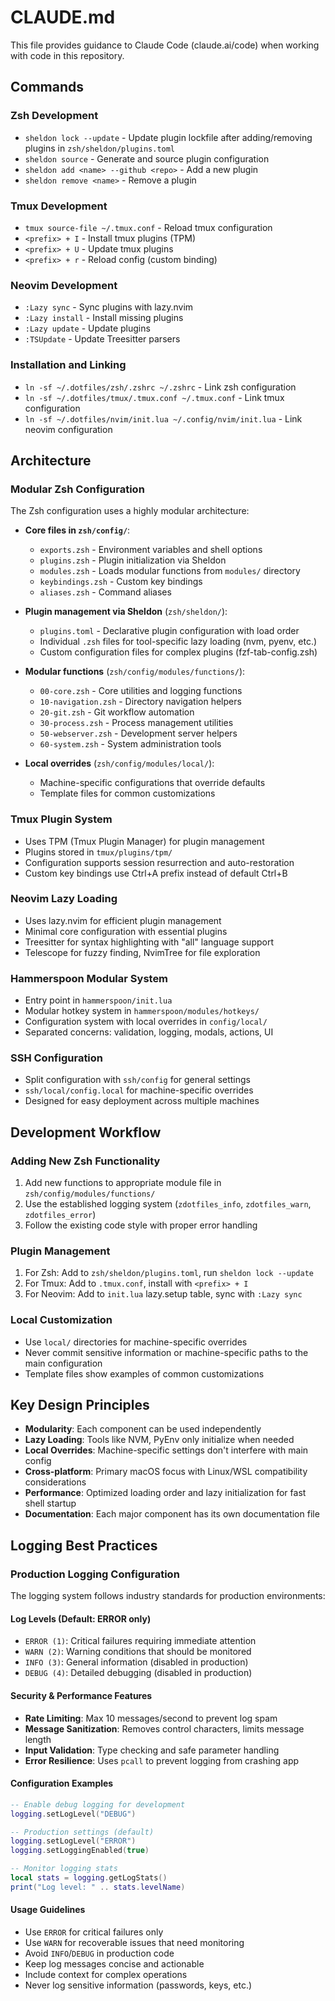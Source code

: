 # CLAUDE.md

This file provides guidance to Claude Code (claude.ai/code) when working with code in this repository.

## Commands

### Zsh Development
- `sheldon lock --update` - Update plugin lockfile after adding/removing plugins in `zsh/sheldon/plugins.toml`
- `sheldon source` - Generate and source plugin configuration
- `sheldon add <name> --github <repo>` - Add a new plugin
- `sheldon remove <name>` - Remove a plugin

### Tmux Development
- `tmux source-file ~/.tmux.conf` - Reload tmux configuration
- `<prefix> + I` - Install tmux plugins (TPM)
- `<prefix> + U` - Update tmux plugins
- `<prefix> + r` - Reload config (custom binding)

### Neovim Development
- `:Lazy sync` - Sync plugins with lazy.nvim
- `:Lazy install` - Install missing plugins
- `:Lazy update` - Update plugins
- `:TSUpdate` - Update Treesitter parsers

### Installation and Linking
- `ln -sf ~/.dotfiles/zsh/.zshrc ~/.zshrc` - Link zsh configuration
- `ln -sf ~/.dotfiles/tmux/.tmux.conf ~/.tmux.conf` - Link tmux configuration
- `ln -sf ~/.dotfiles/nvim/init.lua ~/.config/nvim/init.lua` - Link neovim configuration

## Architecture

### Modular Zsh Configuration
The Zsh configuration uses a highly modular architecture:

- **Core files in `zsh/config/`**:
  - `exports.zsh` - Environment variables and shell options
  - `plugins.zsh` - Plugin initialization via Sheldon
  - `modules.zsh` - Loads modular functions from `modules/` directory
  - `keybindings.zsh` - Custom key bindings
  - `aliases.zsh` - Command aliases

- **Plugin management via Sheldon** (`zsh/sheldon/`):
  - `plugins.toml` - Declarative plugin configuration with load order
  - Individual `.zsh` files for tool-specific lazy loading (nvm, pyenv, etc.)
  - Custom configuration files for complex plugins (fzf-tab-config.zsh)

- **Modular functions** (`zsh/config/modules/functions/`):
  - `00-core.zsh` - Core utilities and logging functions
  - `10-navigation.zsh` - Directory navigation helpers
  - `20-git.zsh` - Git workflow automation
  - `30-process.zsh` - Process management utilities
  - `50-webserver.zsh` - Development server helpers
  - `60-system.zsh` - System administration tools

- **Local overrides** (`zsh/config/modules/local/`):
  - Machine-specific configurations that override defaults
  - Template files for common customizations

### Tmux Plugin System
- Uses TPM (Tmux Plugin Manager) for plugin management
- Plugins stored in `tmux/plugins/tpm/`
- Configuration supports session resurrection and auto-restoration
- Custom key bindings use Ctrl+A prefix instead of default Ctrl+B

### Neovim Lazy Loading
- Uses lazy.nvim for efficient plugin management
- Minimal core configuration with essential plugins
- Treesitter for syntax highlighting with "all" language support
- Telescope for fuzzy finding, NvimTree for file exploration

### Hammerspoon Modular System
- Entry point in `hammerspoon/init.lua`
- Modular hotkey system in `hammerspoon/modules/hotkeys/`
- Configuration system with local overrides in `config/local/`
- Separated concerns: validation, logging, modals, actions, UI

### SSH Configuration
- Split configuration with `ssh/config` for general settings
- `ssh/local/config.local` for machine-specific overrides
- Designed for easy deployment across multiple machines

## Development Workflow

### Adding New Zsh Functionality
1. Add new functions to appropriate module file in `zsh/config/modules/functions/`
2. Use the established logging system (`zdotfiles_info`, `zdotfiles_warn`, `zdotfiles_error`)
3. Follow the existing code style with proper error handling

### Plugin Management
1. For Zsh: Add to `zsh/sheldon/plugins.toml`, run `sheldon lock --update`
2. For Tmux: Add to `.tmux.conf`, install with `<prefix> + I`
3. For Neovim: Add to `init.lua` lazy.setup table, sync with `:Lazy sync`

### Local Customization
- Use `local/` directories for machine-specific overrides
- Never commit sensitive information or machine-specific paths to the main configuration
- Template files show examples of common customizations

## Key Design Principles

- **Modularity**: Each component can be used independently
- **Lazy Loading**: Tools like NVM, PyEnv only initialize when needed
- **Local Overrides**: Machine-specific settings don't interfere with main config
- **Cross-platform**: Primary macOS focus with Linux/WSL compatibility considerations
- **Performance**: Optimized loading order and lazy initialization for fast shell startup
- **Documentation**: Each major component has its own documentation file

## Logging Best Practices

### Production Logging Configuration
The logging system follows industry standards for production environments:

#### **Log Levels (Default: ERROR only)**
- `ERROR (1)`: Critical failures requiring immediate attention
- `WARN (2)`: Warning conditions that should be monitored  
- `INFO (3)`: General information (disabled in production)
- `DEBUG (4)`: Detailed debugging (disabled in production)

#### **Security & Performance Features**
- **Rate Limiting**: Max 10 messages/second to prevent log spam
- **Message Sanitization**: Removes control characters, limits message length
- **Input Validation**: Type checking and safe parameter handling
- **Error Resilience**: Uses `pcall` to prevent logging from crashing app

#### **Configuration Examples**
```lua
-- Enable debug logging for development
logging.setLogLevel("DEBUG")

-- Production settings (default)
logging.setLogLevel("ERROR")
logging.setLoggingEnabled(true)

-- Monitor logging stats
local stats = logging.getLogStats()
print("Log level: " .. stats.levelName)
```

#### **Usage Guidelines**
- Use `ERROR` for critical failures only
- Use `WARN` for recoverable issues that need monitoring
- Avoid `INFO`/`DEBUG` in production code
- Keep log messages concise and actionable
- Include context for complex operations
- Never log sensitive information (passwords, keys, etc.)